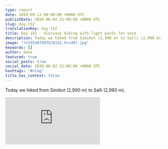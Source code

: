 ```yaml
---
type: report
date: 2019-09-13 00:00:00 +0000 UTC
publishDate: 2020-06-02 21:00:00 +0000 UTC
slug: day-152
translationKey: day-152
title: Day 152 - Glorious hiking with light packs for once
description: Today we hiked from Simikot (2,990 m) to Salli (2,980 m).
image: "/v1553075075/D152_hrcd97.jpg"
keywords: []
author: dave
featured: true
social_posts: true
social_date: 2020-06-02 21:00:00 +0000 UTC
hashtags: "#vlog"
title_has_context: false
---
```


Today we hiked from Simikot (2,990 m) to Salli (2,980 m).

<iframe src="https://www.youtube.com/embed/rqLcXZS6Jnk" frameborder="0" allow="accelerometer; autoplay; encrypted-media; gyroscope; picture-in-picture" allowfullscreen></iframe>

